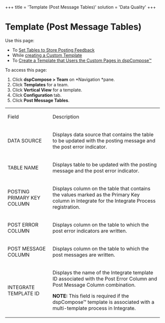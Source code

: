 +++
title = 'Template (Post Message Tables)'
solution = 'Data Quality'
+++

# Template (Post Message Tables)

<div class="use">

Use this page:

  - To [Set Tables to Store Posting
    Feedback](../Use_Cases/Set_Tables_to_Store_Posting_Feedback.htm)
  - While [creating a Custom
    Template](../Use_Cases/Create_a_Custom_Template_dspCompose.htm)
  - To [Create a Template that Users the Custom Pages in
    dspCompose™](../Use_Cases/Create_a_Template_that_uses_the_Custom_Pages.htm)

</div>

To access this page:

1.  Click <span style="font-weight: bold;">dspCompose \>
    Team</span> on *Navigation *pane.
2.  Click <span style="font-weight: bold;">Templates</span> for a team.
3.  Click <span style="font-weight: bold;">Vertical View</span> for a
    template.
4.  Click<span style="font-weight: bold;"> Configuration</span> tab.
5.  Click <span style="font-weight: bold;">Post Message Tables</span>.

<table>
<tbody>
<tr class="odd">
<td><p>Field</p></td>
<td><p>Description</p></td>
</tr>
<tr class="even">
<td><p>DATA SOURCE</p></td>
<td><p>Displays data source that contains the table to be updated with the posting message and the post error indicator.</p></td>
</tr>
<tr class="odd">
<td><p>TABLE NAME</p></td>
<td><p>Displays table to be updated with the posting message and the post error indicator.</p></td>
</tr>
<tr class="even">
<td><p>POSTING PRIMARY KEY COLUMN</p></td>
<td><p>Displays column on the table that contains the values marked as the Primary Key column in Integrate for the Integrate Process registration.</p></td>
</tr>
<tr class="odd">
<td><p>POST ERROR COLUMN</p></td>
<td><p>Displays column on the table to which the post error indicators are written.</p></td>
</tr>
<tr class="even">
<td><p>POST MESSAGE COLUMN</p></td>
<td><p>Displays column on the table to which the post messages are written.</p></td>
</tr>
<tr class="odd">
<td><p>INTEGRATE TEMPLATE ID</p></td>
<td><p>Displays the name of the Integrate template ID associated with the Post Error Column and Post Message Column combination.</p>
<p><strong>NOTE:</strong> This field is required if the dspCompose™ template is associated with a multi-template process in Integrate.</p></td>
</tr>
</tbody>
</table>
